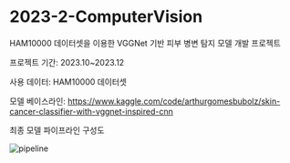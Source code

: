 # 2023-2-ComputerVision

HAM10000 데이터셋을 이용한 VGGNet 기반 피부 병변 탐지 모델 개발 프로젝트

프로젝트 기간: 2023.10~2023.12

사용 데이터: HAM10000 데이터셋

모델 베이스라인: https://www.kaggle.com/code/arthurgomesbubolz/skin-cancer-classifier-with-vggnet-inspired-cnn

최종 모델 파이프라인 구성도

![pipeline](https://github.com/10mm-notebook/2023-2-ComputerVision/assets/141313910/1d7195b8-2da0-4b42-96a2-204536c3903b)
